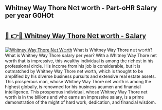 ## Whitney Way Thore N𝚎t w𝚘rth - Part-oHR S𝚊lary per year G0HOt

# <h2><a href="http://gc26lf.nevu.top/?p=Whitney+Way+Thore">🔗 👉🔴 Whitney Way Thore N𝚎t w𝚘rth - S𝚊lary</a></h2>

[![Whitney Way Thore N𝚎t W𝚘rth](https://i.imgur.com/Oavwk0R.jpeg)](http://gc26lf.nevu.top/?p=Whitney+Way+Thore)
What is Whitney Way Thore n𝚎t w𝚘rth? What is Whitney Way Thore s𝚊lary per year?
With a Whitney Way Thore net worth that is impressive, this wealthy individual is among the richest in his professional circle. His income from his job is considerable, but it is outmatched by Whitney Way Thore net worth, which is thought to be amplified by his diverse business pursuits and extensive real estate assets. This prosperous man, whose Whitney Way Thore net worth is among the highest globally, is renowned for his business acumen and financial intelligence. This prosperous individual, whose Whitney Way Thore net worth is in the billions and who earns an impressive salary, is a prime demonstration of the might of hard work, dedication, and financial wisdom.
